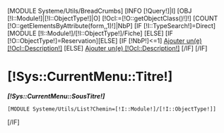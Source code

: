 
[MODULE Systeme/Utils/BreadCrumbs]
[INFO [!Query!]|I]
[OBJ [!I::Module!]|[!I::ObjectType!]|O]
[!Ocl:=[!O::getObjectClass()!]!]
[COUNT [!O::getElementsByAttribute(form,,1)!]|NbP]
[IF [!I::TypeSearch!]=Direct]
    [MODULE [!I::Module!]/[!I::ObjectType!]/Fiche]
[ELSE]
[IF [!O::ObjectType!]=Reservation][ELSE]
    [IF [!NbP!]<=1]
        <a href="/[!Sys::getMenu([!I::Module!]/[!I::ObjectType!])!]/Form" data-title="Ajouter [!O::getDescription()!]" class="btn btn-danger pull-right btn-lg popup"><span class="glyphicon glyphicon-plus" aria-hidden="true" ></span> Ajouter un(e) [!Ocl::Description!]</a>
    [ELSE]
    <a href="/[!Sys::getMenu([!I::Module!]/[!I::ObjectType!])!]/Ajouter" data-title="Ajouter [!O::getDescription()!]" class="btn btn-danger pull-right btn-lg"><span class="glyphicon glyphicon-plus" aria-hidden="true" ></span> Ajouter un(e) [!Ocl::Description!]</a>
    [/IF]
[/IF]
    <h1>[!Sys::CurrentMenu::Titre!]</h1>
    <i><b>[!Sys::CurrentMenu::SousTitre!]</b></i>

    [MODULE Systeme/Utils/List?Chemin=[!I::Module!]/[!I::ObjectType!]]
[/IF]